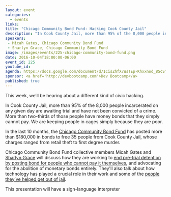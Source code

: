 ```yaml
---
layout: event
categories: 
  - events
links:
title: "Chicago Community Bond Fund: Hacking Cook County Jail"
description: "In Cook County Jail, more than 95% of the 8,000 people incarcerated on any given day are awaiting trial and have not been convicted of a crime. More than two-thirds of those people have money bonds that they simply cannot pay. We are keeping people in cages simply because they are poor. Chicago Community Bond Fund collective members Micah Gates and Sharlyn Grace will discuss how they are working to end pre-trial detention by posting bond for people who cannot pay it themselves, and advocating for the abolition of monetary bonds entirely."
speakers:
 - Micah Gates, Chicago Community Bond Fund
 - Sharlyn Grace, Chicago Community Bond Fund
image: /images/events/225-chicago-community-bond-fund.png
date: 2016-10-04T18:00:00-06:00
event_id: 225
youtube_id: 
agenda: https://docs.google.com/document/d/1CisZhfX7WsTEp-Khxxnod_8ScSf9iQo0QSuycklf_f8/edit#
sponsor: <a href='http://devbootcamp.com'>Dev Bootcamp</a>
published: true
---
```


This week, we’ll be hearing about a different kind of civic hacking.

In Cook County Jail, more than 95% of the 8,000 people incarcerated on any given day are awaiting trial and have not been convicted of a crime. More than two-thirds of those people have money bonds that they simply cannot pay. We are keeping people in cages simply because they are poor. 

In the last 10 months, the [Chicago Community Bond Fund](https://www.chicagobond.org/) has posted more than $180,000 in bonds to free 35 people from Cook County Jail, whose charges ranged from retail theft to first degree murder. 

Chicago Community Bond Fund collective members Micah Gates and [Sharlyn Grace](https://twitter.com/SharlynDGrace) will discuss how they are working to [end pre-trial detention by posting bond for people who cannot pay it themselves](http://chicagoreporter.com/a-community-solution-to-cash-bail/), and advocating for the abolition of monetary bonds entirely. They'll also talk about how technology has played a crucial role in their work and some of the [people they’ve helped get out of jail](https://www.facebook.com/ChicagoCommunityBondFund/photos/?tab=album&album_id=2117339395157810).

<strong><i class='fa fa-deaf'></i></strong> This presentation will have a sign-language interpreter